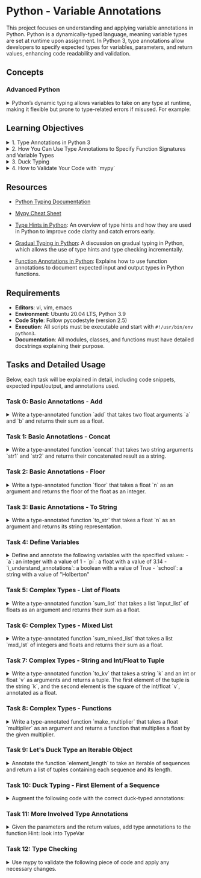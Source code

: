 # Python - Variable Annotations
This project focuses on understanding and applying variable annotations in Python. Python is a dynamically-typed language, meaning variable types are set at runtime upon assignment. In Python 3, type annotations allow developers to specify expected types for variables, parameters, and return values, enhancing code readability and validation.


## Concepts

### Advanced Python
<details>
  <summary>Python’s dynamic typing allows variables to take on any type at runtime, making it flexible but prone to type-related errors if misused. For example: </summary>

  ```python
  def fn(a, b):
      return a + b
  ```

  In this function, the types of `a` and `b` are not known until runtime. If called with incompatible types, such as `fn("a", 1)`, a `TypeError` occurs:

  ```python
  >>> fn("a", 1)
  Traceback (most recent call last):
    File "<stdin>", line 1, in <module>
  TypeError: can only concatenate str (not "int") to str
  ```

  Type annotations help mitigate these issues by documenting the expected types, though they do not enforce type checking at runtime.

</details>

## Learning Objectives

<details>
  <summary>1. Type Annotations in Python 3</summary>

  Type annotations in Python 3 allow developers to explicitly specify the expected types of variables, function parameters, and return values. These annotations help improve code readability, provide better documentation, and aid in catching errors early through tools like linters and type checkers.

  **Example from Task 0**:
  In Task 0, the function `add` is annotated to take two float arguments and return their sum as a float:

  ```python
  def add(a: float, b: float) -> float:
      '''Return the sum of two float numbers.'''
      return a + b
  ```

  Here, `a` and `b` are both annotated as floats, and the function's return type is also specified as a float.
</details>

  <details>
  <summary> 2. How You Can Use Type Annotations to Specify Function Signatures and Variable Types</summary>

  Type annotations are used to specify the types of function parameters and return values, providing a clear and unambiguous function signature. This helps other developers understand the expected input and output of functions without having to read the entire implementation.

  **Example from Task 4**:
  In Task 4, variables are defined and annotated with their respective types:

  ```python
  a: int = 1
  pi: float = 3.14
  i_understand_annotations: bool = True
  school: str = "Holberton"
  ```

  These annotations make it explicit that `a` is an integer, `pi` is a float, `i_understand_annotations` is a boolean, and `school` is a string.

  **Example from Task 6**:
  The function `sum_mixed_list` takes a list of integers and floats, and the annotations specify both the input list and the return type:

  ```python
  from typing import List, Union

  def sum_mixed_list(mxd_lst: List[Union[int, float]]) -> float:
      '''Return the sum of a list of integers and floats.'''
      return sum(mxd_lst)
  ```

  Here, `mxd_lst` is annotated as a list containing either integers or floats (`List[Union[int, float]]`), and the return type is annotated as a float.
</details>

<details>
  <summary>3. Duck Typing</summary>

  Duck typing is a concept in Python where the type or class of an object is less important than the methods it defines. If an object implements the necessary methods or behaviors, it can be used regardless of its specific type.

  **Example from Task 9**:
  In Task 9, the function `element_length` uses duck typing by working with any iterable of sequences, without requiring the elements to be of a specific type:

  ```python
  from typing import Iterable, Sequence, List, Tuple

  def element_length(lst: Iterable[Sequence]) -> List[Tuple[Sequence, int]]:
      '''Return a list of tuples with each sequence and its length.'''
      return [(i, len(i)) for i in lst]
  ```

  Here, `lst` can be any iterable of sequences, demonstrating duck typing. The function doesn’t care about the specific type of each sequence; it only requires that each element has a `len()` method.
</details>

<details>
  <summary>4. How to Validate Your Code with `mypy`</summary>

  `mypy` is a static type checker for Python that helps validate your code against the specified type annotations. It checks whether the types used in the code match the annotations, catching potential type-related errors before runtime.

  **Example**:
  To validate the functions with `mypy`, you can run:

  ```bash
  mypy 0-add.py 1-concat.py 2-floor.py 3-to_str.py 4-define_variables.py 5-sum_list.py 6-sum_mixed_list.py 7-to_kv.py 8-make_multiplier.py 9-element_length.py
  ```

  This command checks all the files for type consistency as per the annotations. For example, if a function is expected to return a float but returns a string instead, `mypy` will flag this as an error.

</details>


## Resources

- [Python Typing Documentation](https://docs.python.org/3/library/typing.html)
- [Mypy Cheat Sheet](https://mypy.readthedocs.io/en/latest/cheat_sheet_py3.html)

- [Type Hints in Python](https://www.geeksforgeeks.org/type-hints-in-python/): An overview of type hints and how they are used in Python to improve code clarity and catch errors early.
- [Gradual Typing in Python](https://www.geeksforgeeks.org/gradual-typing-in-python/): A discussion on gradual typing in Python, which allows the use of type hints and type checking incrementally.
- [Function Annotations in Python](https://www.geeksforgeeks.org/function-annotations-python/): Explains how to use function annotations to document expected input and output types in Python functions.
## Requirements

- **Editors**: vi, vim, emacs
- **Environment**: Ubuntu 20.04 LTS, Python 3.9
- **Code Style**: Follow pycodestyle (version 2.5)
- **Execution**: All scripts must be executable and start with `#!/usr/bin/env python3`.
- **Documentation**: All modules, classes, and functions must have detailed docstrings explaining their purpose.

## Tasks and Detailed Usage

Below, each task will be explained in detail, including code snippets, expected input/output, and annotations used.


### Task 0: Basic Annotations - Add
<details>
  <summary>Write a type-annotated function `add` that takes two float arguments `a` and `b` and returns their sum as a float.</summary>

**Code**:

File: `0-add.py`

```python
#!/usr/bin/env python3
'''Defines a type-annotated function to add two float numbers.'''


def add(a: float, b: float) -> float:
    '''Return the sum of two float numbers.'''
    return a + b

```

**Explanation**:
- The function `add` is defined with parameters `a` and `b`, both annotated as floats.
- The function's return type is also annotated as a float, indicating that the result will be a float.

**Usage**:

To test the function, use the provided main script (`0-main.py`):

File: `0-main.py`

```python
#!/usr/bin/env python3
add = __import__('0-add').add

print(add(1.11, 2.22) == 1.11 + 2.22)
print(add.__annotations__)
```

Run the main script:

```bash
chmod +x 0-main.py
./0-main.py
```

Expected Output:

```
True
{'a': <class 'float'>, 'b': <class 'float'>, 'return': <class 'float'>}
```

This output confirms that the function correctly adds two floats and that the annotations are set as expected.
</details>

### Task 1: Basic Annotations - Concat

<details>
  <summary>Write a type-annotated function `concat` that takes two string arguments `str1` and `str2` and returns their concatenated result as a string.</summary>
  
**Code**:

File: `1-concat.py`

```python
#!/usr/bin/env python3
'''Defines a type-annotated function to concatenate two strings.'''


def concat(str1: str, str2: str) -> str:
    '''Return the concat string of str1 and str2.'''
    return str1 + str2

```

**Explanation**:
- The function `concat` takes two parameters, `str1` and `str2`, both annotated as strings.
- The function's return type is annotated as a string, indicating the result will be the concatenation of `str1` and `str2`.

**Usage**:

To test the function, use the provided main script (`1-main.py`):

File: `1-main.py`

```python
#!/usr/bin/env python3
concat = __import__('1-concat').concat

str1 = "egg"
str2 = "shell"

print(concat(str1, str2) == "{}{}".format(str1, str2))
print(concat.__annotations__)
```

Run the main script:

```bash
chmod +x 1-main.py
./1-main.py
```

Expected Output:

```
True
{'str1': <class 'str'>, 'str2': <class 'str'>, 'return': <class 'str'>}
```

This output confirms that the function correctly concatenates two strings and that the annotations are set as expected.
</details>

### Task 2: Basic Annotations - Floor
<details>
  <summary>Write a type-annotated function `floor` that takes a float `n` as an argument and returns the floor of the float as an integer.</summary>

**Code**:

File: `2-floor.py`

```python
#!/usr/bin/env python3
'''Defines a type-annotated function to return the floor of a float.'''
import math


def floor(n: float) -> int:
    '''Return the floor of float n.'''
    return math.floor(n)

```

**Explanation**:
- The function `floor` is defined with a parameter `n`, annotated as a float.
- The function returns the floor of the float, which is an integer. This is achieved using Python's `math.floor` function.

**Usage**:

To test the function, use the provided main script (`2-main.py`):

File: `2-main.py`

```python
#!/usr/bin/env python3

import math

floor = __import__('2-floor').floor

ans = floor(3.14)

print(ans == math.floor(3.14))
print(floor.__annotations__)
print("floor(3.14) returns {}, which is a {}".format(ans, type(ans)))
```

Run the main script:

```bash
chmod +x 2-main.py
./2-main.py
```

Expected Output:

```
True
{'n': <class 'float'>, 'return': <class 'int'>}
floor(3.14) returns 3, which is a <class 'int'>
```

This output confirms that the function correctly calculates the floor of a float and that the annotations are set as expected.
</details>

### Task 3: Basic Annotations - To String
<details>
  <summary>Write a type-annotated function `to_str` that takes a float `n` as an argument and returns its string representation.</summary>

**Code**:

File: `3-to_str.py`

```python
#!/usr/bin/env python3
''' Defines a type-annotated function to return the
string representation of a float.'''


def to_str(n: float) -> str:
    '''Return the string representation of the float n.'''
    return str(n)

```

**Explanation**:
- The function `to_str` takes a parameter `n` annotated as a float.
- The function returns the string representation of the float using Python's built-in `str()` function.

**Usage**:

To test the function, use the provided main script (`3-main.py`):

File: `3-main.py`

```python
#!/usr/bin/env python3
to_str = __import__('3-to_str').to_str

pi_str = to_str(3.14)
print(pi_str == str(3.14))
print(to_str.__annotations__)
print("to_str(3.14) returns {} which is a {}".format(pi_str, type(pi_str)))
```

Run the main script:

```bash
chmod +x 3-main.py
./3-main.py
```

Expected Output:

```
True
{'n': <class 'float'>, 'return': <class 'str'>}
to_str(3.14) returns 3.14, which is a <class 'str'>
```

This output confirms that the function correctly converts a float to its string representation and that the annotations are set as expected.
</details>

### Task 4: Define Variables

<details>
  <summary>Define and annotate the following variables with the specified values:
- `a`: an integer with a value of 1
- `pi`: a float with a value of 3.14
- `i_understand_annotations`: a boolean with a value of True
- `school`: a string with a value of "Holberton"</summary>

**Code**:

File: `4-define_variables.py`

```python
#!/usr/bin/env python3
'''Defines and annotates variables with specified values.'''

a: int = 1
pi: float = 3.14
i_understand_annotations: bool = True
school: str = "Holberton"

```

**Explanation**:
- `a` is an integer set to `1`.
- `pi` is a float set to `3.14`.
- `i_understand_annotations` is a boolean set to `True`.
- `school` is a string set to `"Holberton"`.

**Usage**:

To test the variables, use the provided main script (`4-main.py`):

File: `4-main.py`

```python
#!/usr/bin/env python3

a = __import__('4-define_variables').a
pi = __import__('4-define_variables').pi
i_understand_annotations = __import__('4-define_variables').i_understand_annotations
school = __import__('4-define_variables').school

print("a is a {} with a value of {}".format(type(a), a))
print("pi is a {} with a value of {}".format(type(pi), pi))
print("i_understand_annotations is a {} with a value of {}".format(type(i_understand_annotations), i_understand_annotations))
print("school is a {} with a value of {}".format(type(school), school))
```

Run the main script:

```bash
chmod +x 4-main.py
./4-main.py
```

Expected Output:

```
a is a <class 'int'> with a value of 1
pi is a <class 'float'> with a value of 3.14
i_understand_annotations is a <class 'bool'> with a value of True
school is a <class 'str'> with a value of Holberton
```

This output confirms that the variables are defined and annotated correctly as per the task requirements.

</details>

### Task 5: Complex Types - List of Floats

<details>
  <summary>Write a type-annotated function `sum_list` that takes a list `input_list` of floats as an argument and returns their sum as a float.</summary>

**Code**:

File: `5-sum_list.py`

```python
#!/usr/bin/env python3
'''Defines a type-annotated function to sum a list of floats.'''
from typing import List


def sum_list(input_list: List[float]) -> float:
    '''Return the sum of a list of floats.'''
    return sum(input_list)
```

**Explanation**:
- The function `sum_list` takes a parameter `input_list`, which is annotated as a list of floats (`List[float]`).
- The function returns the sum of the floats in the list as a float using Python's built-in `sum()` function.

**Usage**:

To test the function, use the provided main script (`5-main.py`):

File: `5-main.py`

```python
#!/usr/bin/env python3

sum_list = __import__('5-sum_list').sum_list

floats = [3.14, 1.11, 2.22]
floats_sum = sum_list(floats)
print(floats_sum == sum(floats))
print(sum_list.__annotations__)
print("sum_list(floats) returns {} which is a {}".format(floats_sum, type(floats_sum)))
```

Run the main script:

```bash
chmod +x 5-main.py
./5-main.py
```

Expected Output:

```
True
{'input_list': typing.List[float], 'return': <class 'float'>}
sum_list(floats) returns 6.470000000000001 which is a <class 'float'>
```

This output confirms that the function correctly sums a list of floats and that the annotations are set as expected.

</details>

### Task 6: Complex Types - Mixed List

<details>
  <summary>Write a type-annotated function `sum_mixed_list` that takes a list `mxd_lst` of integers and floats and returns their sum as a float.</summary>

**Code**:

File: `6-sum_mixed_list.py`

```python
#!/usr/bin/env python3
'''Defines a type-annotated function to sum a mixed list of integers and floats.'''
from typing import List, Union


def sum_mixed_list(mxd_lst: List[Union[int, float]]) -> float:
    '''Return the sum of a list of integers and floats.'''
    return sum(mxd_lst)
```

**Explanation**:
- The function `sum_mixed_list` takes a parameter `mxd_lst`, which is annotated as a list containing either integers or floats (`List[Union[int, float]]`).
- The function returns the sum of the elements in the list as a float using Python's built-in `sum()` function.

**Usage**:

To test the function, use the provided main script (`6-main.py`):

File: `6-main.py`

```python
#!/usr/bin/env python3

sum_mixed_list = __import__('6-sum_mixed_list').sum_mixed_list

print(sum_mixed_list.__annotations__)
mixed = [5, 4, 3.14, 666, 0.99]
ans = sum_mixed_list(mixed)
print(ans == sum(mixed))
print("sum_mixed_list(mixed) returns {} which is a {}".format(ans, type(ans)))
```

Run the main script:

```bash
chmod +x 6-main.py
./6-main.py
```

Expected Output:

```
{'mxd_lst': typing.List[typing.Union[int, float]], 'return': <class 'float'>}
True
sum_mixed_list(mixed) returns 679.13 which is a <class 'float'>
```

This output confirms that the function correctly sums a mixed list of integers and floats, and that the annotations are set as expected.

</details>

### Task 7: Complex Types - String and Int/Float to Tuple

<details>
  <summary>Write a type-annotated function `to_kv` that takes a string `k` and an int or float `v` as arguments and returns a tuple. The first element of the tuple is the string `k`, and the second element is the square of the int/float `v`, annotated as a float.</summary>

**Code**:

File: `7-to_kv.py`

```python
#!/usr/bin/env python3
'''
Defines a type-annotated function to return a tuple from a string
and an int/float.
'''
from typing import Union, Tuple


def to_kv(k: str, v: Union[int, float]) -> Tuple[str, float]:
    '''Return a tuple with a string and the square of an int/float.'''
    return (k, float(v ** 2))

```

**Explanation**:
- The function `to_kv` takes two parameters: `k`, which is a string, and `v`, which is an integer or float (`Union[int, float]`).
- The function returns a tuple where the first element is the string `k`, and the second element is the square of `v`, converted to a float.

**Usage**:

To test the function, use the provided main script (`7-main.py`):

File: `7-main.py`

```python
#!/usr/bin/env python3

to_kv = __import__('7-to_kv').to_kv

print(to_kv.__annotations__)
print(to_kv("eggs", 3))
print(to_kv("school", 0.02))
```

Run the main script:

```bash
chmod +x 7-main.py
./7-main.py
```

Expected Output:

```
{'k': <class 'str'>, 'v': typing.Union[int, float], 'return': typing.Tuple[str, float]}
('eggs', 9.0)
('school', 0.0004)
```

This output confirms that the function correctly returns a tuple with a string and the square of an int/float as a float, and that the annotations are set as expected.

</details>

### Task 8: Complex Types - Functions

<details>
  <summary>Write a type-annotated function `make_multiplier` that takes a float `multiplier` as an argument and returns a function that multiplies a float by the given multiplier.</summary>

**Code**:

File: `8-make_multiplier.py`

```python
#!/usr/bin/env python3
'''Defines a type-annotated function that returns a multiplier function.'''
from typing import Callable


def make_multiplier(multiplier: float) -> Callable[[float], float]:
    '''Return a function that multiplies a float by the given multiplier.'''
    def multiplier_function(value: float) -> float:
        return value * multiplier
    return multiplier_function
```

**Explanation**:
- The function `make_multiplier` takes a parameter `multiplier`, annotated as a float.
- It returns another function `multiplier_function` that takes a float and returns the product of the float and the multiplier, both annotated as floats.

**Usage**:

To test the function, use the provided main script (`8-main.py`):

File: `8-main.py`

```python
#!/usr/bin/env python3

make_multiplier = __import__('8-make_multiplier').make_multiplier
print(make_multiplier.__annotations__)
fun = make_multiplier(2.22)
print("{}".format(fun(2.22)))
```

Run the main script:

```bash
chmod +x 8-main.py
./8-main.py
```

Expected Output:

```
{'multiplier': <class 'float'>, 'return': typing.Callable[[float], float]}
4.928400000000001
```

This output confirms that the function correctly returns a function that multiplies a float by the specified multiplier, and that the annotations are set as expected.

</details>

### Task 9: Let's Duck Type an Iterable Object

<details>
  <summary> Annotate the function `element_length` to take an iterable of sequences and return a list of tuples containing each sequence and its length.</summary>

**Code**:

File: `9-element_length.py`

```python
#!/usr/bin/env python3
'''
Defines a type-annotated function to return lengths of iterable sequences.
'''
from typing import Iterable, Sequence, List, Tuple


def element_length(lst: Iterable[Sequence]) -> List[Tuple[Sequence, int]]:
    '''Return a list of tuples with each sequence and its length.'''
    return [(i, len(i)) for i in lst]
```

**Explanation**:
- The function `element_length` takes a parameter `lst`, which is annotated as an iterable containing sequences (`Iterable[Sequence]`).
- The function returns a list of tuples, where each tuple contains a sequence and its length.

**Usage**:

To test the function, use the provided main script (`9-main.py`):

File: `9-main.py`

```python
#!/usr/bin/env python3

element_length =  __import__('9-element_length').element_length

print(element_length.__annotations__)
```

Run the main script:

```bash
chmod +x 9-main.py
./9-main.py
```

Expected Output:

```
{'lst': typing.Iterable[typing.Sequence], 'return': typing.List[typing.Tuple[typing.Sequence, int]]}
```

This output confirms that the function correctly annotates the parameters and return type as specified, handling any iterable of sequences and returning the appropriate types.

</details>

### Task 10: Duck Typing - First Element of a Sequence

<details>
  <summary>Augment the following code with the correct duck-typed annotations:</summary>

**Provided Code**:
```python
# The types of the elements of the input are not known
def safe_first_element(lst):
    if lst:
        return lst[0]
    else:
        return None
```

**Code**:

File: `100-safe_first_element.py`

```python
#!/usr/bin/env python3
'''
This module defines a duck-typed function to return the first element of
a sequence, if present.
'''
from typing import Sequence, Any, Optional


def safe_first_element(lst: Sequence[Any]) -> Optional[Any]:
    '''Return the first element of a sequence, if it exists.
    If it doesnt exist return None.'''
    if lst:
        return lst[0]
    else:
        return None

```

**Explanation**:
- The function `safe_first_element` takes a parameter `lst` which is annotated as a `Sequence` containing any type (`Sequence[Any]`).
- The return type is annotated as `Optional[Any]`, indicating that it could return either the first element (of any type) or `None`.

**Usage**:

To test the function, use the provided main script (`100-main.py`):

File: `100-main.py`

```python
#!/usr/bin/env python3

safe_first_element =  __import__('100-safe_first_element').safe_first_element

print(safe_first_element.__annotations__)
```

Run the main script:

```bash
chmod +x 100-main.py
./100-main.py
```

Expected Output:

```
{'lst': typing.Sequence[typing.Any], 'return': typing.Optional[typing.Any]}
```

This output confirms that the function is correctly annotated to handle any sequence and return the first element or `None`.

</details>

### Task 11: More Involved Type Annotations

<details>
  <summary>Given the parameters and the return values, add type annotations to the function
Hint: look into TypeVar
</summary>

**Provided Code**:
```python
def safely_get_value(dct, key, default = None):
    if key in dct:
        return dct[key]
    else:
        return default

```

**Code**:

File: `101-safely_get_value.py`

```python
#!/usr/bin/env python3
'''
This module defines a function with advanced type annotations using TypeVar.
'''
from typing import TypeVar, Mapping, Any, Union


T = TypeVar('T')




def safely_get_value(dct: Mapping, key: Any,
                     default: Union[T, None] = None) -> Union[Any, T]:
    '''Return the value from the dictionary if the key exists.
    If it doesnt exist return the default.'''
    if key in dct:
        return dct[key]
    else:
        return default



```

**Explanation**:
- The function `safely_get_value` takes three parameters:
  - `dct`: a mapping (dictionary-like object).
  - `key`: any type.
  - `default`: a value of type `T` or `None`, where `T` is a generic type variable.
- The function returns a value that could be of any type (`Any`) or of type `T`.

**Usage**:

To test the function, use the provided main script (`101-main.py`):

File: `101-main.py`

```python
#!/usr/bin/env python3

safely_get_value = __import__('101-safely_get_value').safely_get_value
annotations = safely_get_value.__annotations__

print("Here's what the mappings should look like")
for k, v in annotations.items():
    print( ("{}: {}".format(k, v)))
```

Run the main script:

```bash
chmod +x 101-main.py
./101-main.py
```

Expected Output:

```
Here's what the mappings should look like
dct: typing.Mapping
key: typing.Any
default: typing.Union[~T, NoneType]
return: typing.Union[typing.Any, ~T]
```

This output confirms that the function correctly uses `TypeVar` to handle more complex type annotations.

</details>

### Task 12: Type Checking

<details>
  <summary>Use mypy to validate the following piece of code and apply any necessary changes.</summary>

**Provided code**:
```python
def zoom_array(lst: Tuple, factor: int = 2) -> Tuple:
    zoomed_in: Tuple = [
        item for item in lst
        for i in range(factor)
    ]
    return zoomed_in


array = [12, 72, 91]

zoom_2x = zoom_array(array)

zoom_3x = zoom_array(array, 3.0)

```

**Code**:

File: `102-type_checking.py`

```python
#!/usr/bin/env python3
'''
This module uses type checking with mypy to validate and apply type annotations
'''
from typing import Tuple, List


def zoom_array(lst: Tuple[int, ...], factor: int = 2) -> List[int]:
    '''Return a list that repeats each element of the tuple a specified number of times.'''
    zoomed_in: List[int] = [
        item for item in lst
        for i in range(factor)
    ]
    return zoomed_in


array = (12, 72, 91)

zoom_2x = zoom_array(array)

zoom_3x = zoom_array(array, 3)

```

**Explanation**:
- Correctly annotates the parameters and return type to align with Python’s typing conventions.
- Fixes the function call with the correct parameter types (`factor` as an integer).
- Adjusts the input data to match the expected input type (`Tuple`).

**Usage**:

To test the function, use the provided main script (`102-main.py`):

File: `102-main.py`

```python
#!/usr/bin/env python3

zoom_array = __import__('102-type_checking').zoom_array

print(zoom_array.__annotations__)
```

Run the main script:

```bash
chmod +x 102-main.py
./102-main.py
```

Expected Output:

```
{'lst': typing.Tuple[int, ...], 'factor': <class 'int'>, 'return': typing.List[int]}
```

This output confirms that the function is correctly type-annotated and passes `mypy` validation.

</details>
